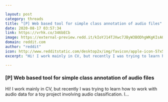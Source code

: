 ```yaml
---

layout: post
category: threads
title: "[P] Web based tool for simple class annotation of audio files"
date: 2020-08-17 03:57:34
link: https://vrhk.co/346bECb
image: https://external-preview.redd.it/kIoYJ14TJXwc7JByW3BODhgWKgKIsAOYktGaZ9BV0mM.jpg?width=400&height=209.42408377&auto=webp&crop=400:209.42408377,smart&s=e14141c3201456625ca7b041914ef19b08aa2198
domain: reddit.com
author: "reddit"
icon: http://www.redditstatic.com/desktop2x/img/favicon/apple-icon-57x57.png
excerpt: "Hi! I work mainly in CV, but recently I was trying to learn how to work with audio data for a toy project involving audio classification. I..."

---
```


### [P] Web based tool for simple class annotation of audio files

Hi! I work mainly in CV, but recently I was trying to learn how to work with audio data for a toy project involving audio classification. I...